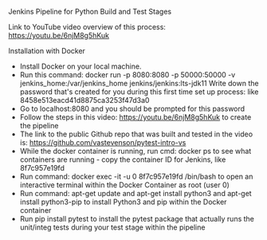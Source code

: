 Jenkins Pipeline for Python Build and Test Stages

Link to YouTube video overview of this process: https://youtu.be/6njM8g5hKuk

Installation with Docker
 * Install Docker on your local machine.
 * Run this command: docker run -p 8080:8080 -p 50000:50000 -v jenkins_home:/var/jenkins_home jenkins/jenkins:lts-jdk11
Write down the password that's created for you during this first time set up process: like 8458e513eacd41d8875ca3253f47d3a0
 * Go to localhost:8080 and you should be prompted for this password
 * Follow the steps in this video: https://youtu.be/6njM8g5hKuk to create the pipeline
 * The link to the public Github repo that was built and tested in the video is: https://github.com/vastevenson/pytest-intro-vs
 * While the docker container is running, run cmd: docker ps to see what containers are running - copy the container ID for Jenkins, like 8f7c957e19fd
 * Run command: docker exec -it -u 0 8f7c957e19fd /bin/bash to open an interactive terminal within the Docker Container as root (user 0)
 * Run command: apt-get update and apt-get install python3 and apt-get install python3-pip to install Python3 and pip within the Docker container
 * Run pip install pytest to install the pytest package that actually runs the unit/integ tests during your test stage within the pipeline